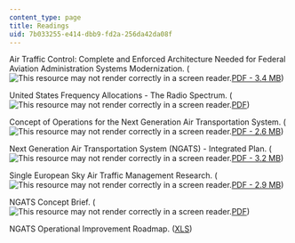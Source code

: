 ```yaml
---
content_type: page
title: Readings
uid: 7b033255-e414-dbb9-fd2a-256da42da08f
---
```


Air Traffic Control: Complete and Enforced Architecture Needed for Federal Aviation Administration Systems Modernization. (![This resource may not render correctly in a screen reader.](/images/inacessible.gif)[PDF - 3.4 MB](http://www.gao.gov/archive/1997/ai97030.pdf))

United States Frequency Allocations - The Radio Spectrum. (![This resource may not render correctly in a screen reader.](/images/inacessible.gif)[PDF](https://www.ntia.doc.gov/files/ntia/publications/2003-allochrt.pdf))

Concept of Operations for the Next Generation Air Transportation System. (![This resource may not render correctly in a screen reader.](/images/inacessible.gif)[PDF - 2.6 MB](http://www.dtic.mil/dtic/tr/fulltext/u2/a535795.pdf))

Next Generation Air Transportation System (NGATS) - Integrated Plan. (![This resource may not render correctly in a screen reader.](/images/inacessible.gif)[PDF - 3.2 MB](http://cafefoundation.org/v2/pdf_tech/NASA.Aeronautics/PAV.NASA.ARMD.NGATS.pdf))

Single European Sky Air Traffic Management Research. (![This resource may not render correctly in a screen reader.](/images/inacessible.gif)[PDF - 2.9 MB](http://www.atmseminar.org/seminarContent/seminar7/media/pdf/Tytgat.pdf))

NGATS Concept Brief. (![This resource may not render correctly in a screen reader.](/images/inacessible.gif)[PDF](https://www.ral.ucar.edu/general/vision05/bee_overview.pdf))

NGATS Operational Improvement Roadmap. ([XLS](http://web.archive.org/web/20060728223349/http://www.aiaa.org/Participate/Uploads/NGATS%20O.I.%20Roadmap%28060427%29.xls))